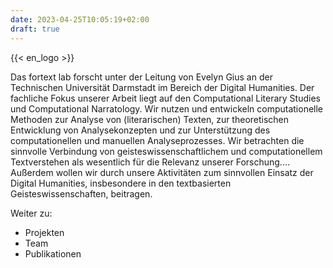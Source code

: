 ```yaml
---
date: 2023-04-25T10:05:19+02:00
draft: true
---
```


{{< en_logo >}}

Das fortext lab forscht unter der Leitung von Evelyn Gius an der Technischen Universität Darmstadt im Bereich der Digital Humanities. Der fachliche Fokus unserer Arbeit liegt auf den Computational Literary Studies und Computational Narratology. Wir nutzen und entwickeln computationelle Methoden zur Analyse von (literarischen) Texten, zur theoretischen Entwicklung von Analysekonzepten und zur Unterstützung des computationellen und manuellen Analyseprozesses. Wir betrachten die sinnvolle Verbindung von geisteswissenschaftlichem und computationellem Textverstehen als wesentlich für die Relevanz unserer Forschung.… Außerdem wollen wir durch unsere Aktivitäten zum sinnvollen Einsatz der Digital Humanities, insbesondere in den textbasierten Geisteswissenschaften, beitragen.


Weiter zu:
- Projekten
- Team
- Publikationen
